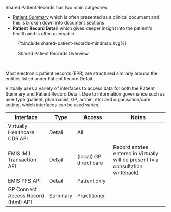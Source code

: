 
Shared Patient Records has two main catgeories:

- [Patient Summary](StructureDefinition-PatientSummary.html) which is often presented as a clinical document and this is broken down into document sections 
- **Patient Record Detail** which gives deeper insight into the patient's health and is often queryable.

<figure>
{%include shared-patient-records-mindmap.svg%}
<p id="fX.X.X.X-X" class="figureTitle">Shared Patient Records Overview</p>
</figure>
<br clear="all">

Most electronic patient records (EPR) are structured similarly around the entities listed under Patient Record Detail.

Virtually uses a variety of interfaces to access data for both the Patient Summary and Patient Record Detail. Due to information governance such as user type (patient, pharmacist, GP, admin, etc) and organisation/care setting, which interfaces can be used varies.  

| Interface                           | Type    | Access                 | Notes                                                                            |
|-------------------------------------|---------|------------------------|----------------------------------------------------------------------------------|
| Virtually Healthcare CDR API        | Detail  | All                    |                                                                                  |
| EMIS IM1 Transaction API            | Detail  | (local) GP direct care | Record entries entered in Virtually will be present (via consultation writeback) |
| EMIS PFS API                        | Detail  | Patient only           |
| GP Connect Access Record (html) API | Summary | Practitioner           |


